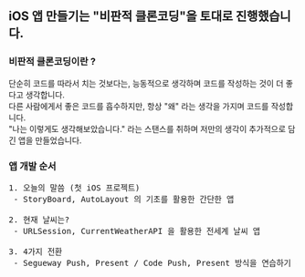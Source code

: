 ## iOS 앱 만들기는 "비판적 클론코딩"을 토대로 진행했습니다.

### 비판적 클론코딩이란 ?
단순히 코드를 따라서 치는 것보다는, 능동적으로 생각하며 코드를 작성하는 것이 더 좋다고 생각합니다.   
다른 사람에게서 좋은 코드를 흡수하지만, 항상 "왜" 라는 생각을 가지며 코드를 작성합니다.   
"나는 이렇게도 생각해보았습니다." 라는 스탠스를 취하며 저만의 생각이 추가적으로 담긴 앱을 만들었습니다.   

### 앱 개발 순서
<pre>
1. 오늘의 말씀 (첫 iOS 프로젝트)
 - StoryBoard, AutoLayout 의 기초를 활용한 간단한 앱
   
2. 현재 날씨는?
 - URLSession, CurrentWeatherAPI 을 활용한 전세계 날씨 앱
   
3. 4가지 전환
 - Segueway Push, Present / Code Push, Present 방식을 연습하기 위한 토이 프로젝트

</pre>
